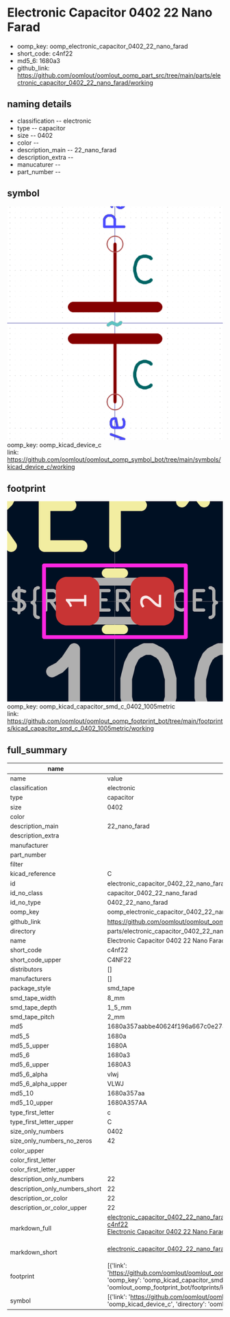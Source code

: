 # Electronic Capacitor 0402 22 Nano Farad

  
* oomp_key: oomp_electronic_capacitor_0402_22_nano_farad 
* short_code: c4nf22
* md5_6: 1680a3  
* github_link: https://github.com/oomlout/oomlout_oomp_part_src/tree/main/parts/electronic_capacitor_0402_22_nano_farad/working  
## naming details
* classification -- electronic
* type -- capacitor
* size -- 0402
* color -- 
* description_main -- 22_nano_farad
* description_extra -- 
* manucaturer -- 
* part_number -- 



## symbol

![](symbol/0/working/working_600.png)  
oomp_key: oomp_kicad_device_c  
link: https://github.com/oomlout/oomlout_oomp_symbol_bot/tree/main/symbols/kicad_device_c/working  

## footprint

![](footprint/0/working/working_600.png)  
oomp_key: oomp_kicad_capacitor_smd_c_0402_1005metric  
link: https://github.com/oomlout/oomlout_oomp_footprint_bot/tree/main/footprints/kicad_capacitor_smd_c_0402_1005metric/working  

## full_summary
| name | value | 
| --- | --- | 
| name | value | 
| classification | electronic | 
| type | capacitor | 
| size | 0402 | 
| color |  | 
| description_main | 22_nano_farad | 
| description_extra |  | 
| manufacturer |  | 
| part_number |  | 
| filter |  | 
| kicad_reference | C | 
| id | electronic_capacitor_0402_22_nano_farad | 
| id_no_class | capacitor_0402_22_nano_farad | 
| id_no_type | 0402_22_nano_farad | 
| oomp_key | oomp_electronic_capacitor_0402_22_nano_farad | 
| github_link | https://github.com/oomlout/oomlout_oomp_part_src/tree/main/parts/electronic_capacitor_0402_22_nano_farad/working | 
| directory | parts/electronic_capacitor_0402_22_nano_farad | 
| name | Electronic Capacitor 0402 22 Nano Farad | 
| short_code | c4nf22 | 
| short_code_upper | C4NF22 | 
| distributors | [] | 
| manufacturers | [] | 
| package_style | smd_tape | 
| smd_tape_width | 8_mm | 
| smd_tape_depth | 1_5_mm | 
| smd_tape_pitch | 2_mm | 
| md5 | 1680a357aabbe40624f196a667c0e274 | 
| md5_5 | 1680a | 
| md5_5_upper | 1680A | 
| md5_6 | 1680a3 | 
| md5_6_upper | 1680A3 | 
| md5_6_alpha | vlwj | 
| md5_6_alpha_upper | VLWJ | 
| md5_10 | 1680a357aa | 
| md5_10_upper | 1680A357AA | 
| type_first_letter | c | 
| type_first_letter_upper | C | 
| size_only_numbers | 0402 | 
| size_only_numbers_no_zeros | 42 | 
| color_upper |  | 
| color_first_letter |  | 
| color_first_letter_upper |  | 
| description_only_numbers | 22 | 
| description_only_numbers_short | 22 | 
| description_or_color | 22 | 
| description_or_color_upper | 22 | 
| markdown_full | [electronic_capacitor_0402_22_nano_farad](https://github.com/oomlout/oomlout_oomp_part_src/tree/main/parts/electronic_capacitor_0402_22_nano_farad/working)<br>[c4nf22](https://github.com/oomlout/oomlout_oomp_part_src/tree/main/parts/electronic_capacitor_0402_22_nano_farad/working)<br>[Electronic Capacitor 0402 22 Nano Farad](https://github.com/oomlout/oomlout_oomp_part_src/tree/main/parts/electronic_capacitor_0402_22_nano_farad/working)<br><br> | 
| markdown_short | [electronic_capacitor_0402_22_nano_farad](https://github.com/oomlout/oomlout_oomp_part_src/tree/main/parts/electronic_capacitor_0402_22_nano_farad/working)<br><br> | 
| footprint | [{'link': 'https://github.com/oomlout/oomlout_oomp_footprint_bot/tree/main/foootprntss/kicad_capacitor_smd_c_0402_1005metric', 'oomp_key': 'oomp_kicad_capacitor_smd_c_0402_1005metric', 'directory': 'oomlout_oomp_footprint_bot/footprints/kicad_capacitor_smd_c_0402_1005metric//working/working.kicad_mod'}] | 
| symbol | [{'link': 'https://github.com/oomlout/oomlout_oomp_symbol_bot/tree/main/symbols/kicad_device_c', 'oomp_key': 'oomp_kicad_device_c', 'directory': 'oomlout_oomp_symbol_bot/symbols/kicad_device_c//working/working.kicad_sym'}] | 
